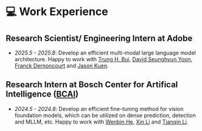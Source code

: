 # 💻 Work Experience

## Research Scientist/ Engineering Intern at Adobe 
- *2025.5 - 2025.8*: Develop an efficient multi-modal large language model architecture. Happy to work with [Trung H. Bui](https://sites.google.com/site/trungbuistanford), [David Seunghyun Yoon](http://david-yoon.github.io/), [Franck Dernoncourt](https://scholar.google.com/citations?user=kz2aIc8AAAAJ&hl=zh-CN) and [Jason Kuen](http://jasonkuen.com/). 

## Research Intern at Bosch Center for Artifical Intelligence ([BCAI](https://www.bosch-ai.com))
- *2024.5 - 2024.8*: Develop an efficient fine-tuning method for vision foundation models, which can be utilized on dense prediction, detection and MLLM, etc. Happy to work with [Wenbin He](https://hewenbin.github.io/), [Xin Li](https://scholar.google.com/citations?hl=zh-CN&user=KkPdvB8AAAAJ) and [Tianqin Li](https://crazy-jack.github.io). 